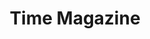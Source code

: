 ---
collection_archive: true
collection_awards: []
collection_category:
  - Kids
  - Science
  - Editorial
  - Reportage
  - Color
collection_content: >-
  For this project I visited the Arizona “March for Medical Freedoms.” Medical
  freedom and medical choice is how the anti-vaxxers are referring to themselves
  to better frame public opinion and perception. The event was lead by state and
  federal lawmakers, Robert F Kennedy JR as the key note speaker, and local
  mothers with anecdotal stories of child tragedies of being vaccine injured.
  One woman pulled me aside and pleaded that I cover the real story, stories of
  children being kidnapped and held hostage jointly by law enforcement and
  medical officials.


  On May 18th marches and rallies were held across the country in response to
  state and federal lawmakers moving to make immunization mandatory by law in
  the wake of the recent measles outbreak.


  Article by Jeffrey Kluger and assigned by Katherine Pomerantz.
collection_cover: 'https://d1sf55qlb7p6hz.cloudfront.net/antivaxx-5.jpg'
collection_cover_mobile: 'https://d1sf55qlb7p6hz.cloudfront.net/verticalcovers-23.jpg'
collection_description: >-
  On May 18th marches and rallies were held across the country in response to
  state and federal lawmakers moving to make immunization mandatory by law in
  the wake of the recent measles outbreak.
collection_exhibition: []
collection_filter: Commissioned + Stock
collection_hidden: false
collection_meta: The Vaccine Battlegrounds
collection_press: []
collection_preview:
  - 'https://d1sf55qlb7p6hz.cloudfront.net/antivaxx_covers-3.jpg'
  - 'https://d1sf55qlb7p6hz.cloudfront.net/antivaxx_covers-2.jpg'
  - 'https://d1sf55qlb7p6hz.cloudfront.net/antivaxx_covers-1.jpg'
  - 'https://d1sf55qlb7p6hz.cloudfront.net/antivaxx_covers-4.jpg'
cover_image: 'https://d1sf55qlb7p6hz.cloudfront.net/social-34.jpg'
date: ''
layout: blocks
logo: ''
navigation_theme: white
px_extra: true
slug: time-magazine-ii
theme_color: '#4DC4D1'
theme_color_all_works: '#25CBDD'
title: Time Magazine
collection_blocks:
  - _bookshop_name: collections/media-row-start
    row_alignment: between
  - _bookshop_name: collections/media-element
    block: media-element
    color: '#F9DDB8'
    image: 'https://d1sf55qlb7p6hz.cloudfront.net/antivaxx-2.jpg'
    margin_left: '20'
    margin_y: '100'
    width: '60'
  - _bookshop_name: collections/media-row
    row_alignment: between
  - _bookshop_name: collections/media-element
    block: media-element
    color: '#C6D7E9'
    image: 'https://d1sf55qlb7p6hz.cloudfront.net/antivaxx-3.jpg'
    margin_left: '20'
    margin_right: '0'
    margin_y: '500'
    width: '25'
  - _bookshop_name: collections/media-element
    block: media-element
    color: '#EE8585'
    image: 'https://d1sf55qlb7p6hz.cloudfront.net/antivaxx-4.jpg'
    margin_left: '0'
    margin_right: '5'
    margin_y: '100'
    width: '33'
  - _bookshop_name: collections/media-row
    row_alignment: between
  - _bookshop_name: collections/media-element
    block: media-element
    color: '#5CC5CF'
    image: 'https://d1sf55qlb7p6hz.cloudfront.net/antivaxx-5.jpg'
    margin_left: '30'
    margin_right: ''
    margin_y: '100'
    width: '60'
  - _bookshop_name: collections/media-row
    row_alignment: between
  - _bookshop_name: collections/media-element
    block: media-element
    color: '#FEDFCD'
    image: 'https://d1sf55qlb7p6hz.cloudfront.net/antivaxx-7.jpg'
    margin_left: '25'
    margin_right: ''
    margin_y: '600'
    width: '20'
  - _bookshop_name: collections/media-element
    block: media-element
    color: '#FCE692'
    image: 'https://d1sf55qlb7p6hz.cloudfront.net/antivaxx-6.jpg'
    margin_left: ''
    margin_right: '0'
    margin_y: '100'
    width: '45'
  - _bookshop_name: collections/media-row
    row_alignment: between
  - _bookshop_name: collections/media-element
    block: media-element
    color: '#AEC7DE'
    image: 'https://d1sf55qlb7p6hz.cloudfront.net/antivaxx-8.jpg'
    margin_left: '5'
    margin_right: ''
    margin_y: '200'
    width: '50'
  - _bookshop_name: collections/media-row
    row_alignment: between
  - _bookshop_name: collections/media-element
    block: media-element
    color: '#FCC9C1'
    image: 'https://d1sf55qlb7p6hz.cloudfront.net/antivaxx-9.jpg'
    margin_left: '10'
    margin_y: '200'
    width: '33'
  - _bookshop_name: collections/media-element
    block: media-element
    color: '#E9CEBF'
    image: 'https://d1sf55qlb7p6hz.cloudfront.net/antivaxx-10.jpg'
    margin_left: ''
    margin_right: '0'
    margin_y: '400'
    width: '50'
  - _bookshop_name: collections/media-row
    row_alignment: between
  - _bookshop_name: collections/media-element
    block: media-element
    color: '#F1F3CF'
    image: 'https://d1sf55qlb7p6hz.cloudfront.net/antivaxx-12.jpg'
    margin_left: '25'
    margin_right: ''
    margin_y: '100'
    width: '40'
  - _bookshop_name: collections/media-row
    row_alignment: between
  - _bookshop_name: collections/media-element
    block: media-element
    color: '#C2CFDF'
    image: 'https://d1sf55qlb7p6hz.cloudfront.net/antivaxx-14.jpg'
    margin_left: '15'
    margin_right: '0'
    margin_y: '100'
    width: '25'
  - _bookshop_name: collections/media-element
    block: media-element
    color: '#CFE3B4'
    image: 'https://d1sf55qlb7p6hz.cloudfront.net/antivaxx-1.jpg'
    margin_left: ''
    margin_right: '0'
    margin_y: '300'
    width: '55'
  - _bookshop_name: collections/media-row
    row_alignment: between
  - _bookshop_name: collections/media-element
    block: media-element
    color: '#F8E4B1'
    image: 'https://d1sf55qlb7p6hz.cloudfront.net/antivaxx-16.jpg'
    margin_left: '15'
    margin_y: '100'
    width: '75'
  - _bookshop_name: collections/media-row-end
---